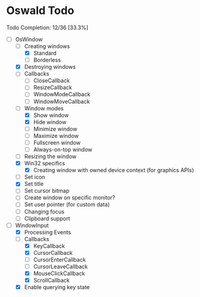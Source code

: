 # Oswald Todo

Todo Completion: 12/36 [33.3%]

- [ ] OsWindow
    - [ ] Creating windows
        - [x] Standard
        - [ ] Borderless
    - [x] Destroying windows
    - [ ] Callbacks
        - [ ] CloseCallback
        - [ ] ResizeCallback
        - [ ] WindowModeCallback
        - [ ] WindowMoveCallback
    - [ ] Window modes
        - [x] Show window
        - [x] Hide window
        - [ ] Minimize window
        - [ ] Maximize window
        - [ ] Fullscreen window
        - [ ] Always-on-top window
    - [ ] Resizing the window
    - [x] Win32 specifics
        - [x] Creating window with owned device context (for graphics APIs)
    - [ ] Set icon
    - [x] Set title
    - [ ] Set cursor bitmap
    - [ ] Create window on specific monitor?
    - [ ] Set user pointer (for custom data)
    - [ ] Changing focus
    - [ ] Clipboard support
- [ ] WindowInput
    - [x] Processing Events
    - [ ] Callbacks
        - [x] KeyCallback
        - [x] CursorCallback
        - [ ] CursorEnterCallback
        - [ ] CursorLeaveCallback
        - [x] MouseClickCallback
        - [x] ScrollCallback
    - [x] Enable querying key state
